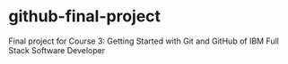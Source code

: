 # github-final-project
Final project for Course 3: Getting Started with Git and GitHub of IBM Full Stack Software Developer
